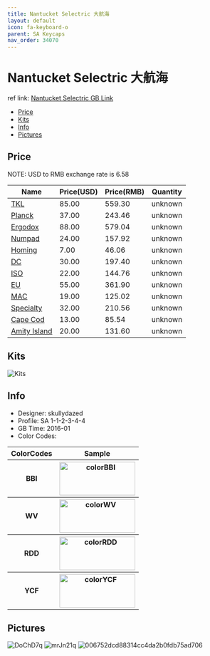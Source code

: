 ```yaml
---
title: Nantucket Selectric 大航海
layout: default
icon: fa-keyboard-o
parent: SA Keycaps
nav_order: 34070
---
```


# Nantucket Selectric 大航海

ref link: [Nantucket Selectric GB Link](https://geekhack.org/index.php?topic=79282.0)

* [Price](#price)
* [Kits](#kits)
* [Info](#info)
* [Pictures](#pictures)


## Price  
NOTE: USD to RMB exchange rate is 6.58

| Name          | Price(USD)    |  Price(RMB) |  Quantity |
| ------------- | ------------- |  ---------- |  -------- |
|[TKL](#tkl)|85.00|559.30|unknown|
|[Planck](#planck)|37.00|243.46|unknown|
|[Ergodox](#ergodox)|88.00|579.04|unknown|
|[Numpad](#numpad)|24.00|157.92|unknown|
|[Homing](#homing)|7.00|46.06|unknown|
|[DC](#dc)|30.00|197.40|unknown|
|[ISO](#iso)|22.00|144.76|unknown|
|[EU](#eu)|55.00|361.90|unknown|
|[MAC](#mac)|19.00|125.02|unknown|
|[Specialty](#specialty)|32.00|210.56|unknown|
|[Cape Cod](#capecod)|13.00|85.54|unknown|
|[Amity Island](#amityisland)|20.00|131.60|unknown|


## Kits
<img src="{{ 'assets/images/sa-keycaps/nantucketselectric/kits_pics/1.jpg' | relative_url }}" alt="Kits" class="image featured">
<img src="{{ 'assets/images/sa-keycaps/nantucketselectric/kits_pics/2.png' | relative_url }}" alt="" class="image featured">


## Info
* Designer: skullydazed
* Profile: SA 1-1-2-3-4-4
* GB Time: 2016-01
* Color Codes:  
<table style="width:100%">
  <tr>
    <th>ColorCodes</th>
    <th>Sample</th>
  </tr>
  <tr>
    <th>BBI</th>
    <th><img src="{{ 'assets/images/sa-keycaps/SP_ColorCodes/abs/SP_Abs_ColorCodes_BBI.png' | relative_url }}" alt="colorBBI" height="75" width="170"></th>
  </tr>
  <tr>
    <th>WV</th>
    <th><img src="{{ 'assets/images/sa-keycaps/SP_ColorCodes/abs/SP_Abs_ColorCodes_WV.png' | relative_url }}" alt="colorWV" height="75" width="170"></th>
  </tr>
  <tr>
    <th>RDD</th>
    <th><img src="{{ 'assets/images/sa-keycaps/SP_ColorCodes/abs/SP_Abs_ColorCodes_RDD.png' | relative_url }}" alt="colorRDD" height="75" width="170"></th>
  </tr>
  <tr>
    <th>YCF</th>
    <th><img src="{{ 'assets/images/sa-keycaps/SP_ColorCodes/abs/SP_Abs_ColorCodes_YCF.png' | relative_url }}" alt="colorYCF" height="75" width="170"></th>
  </tr>
</table>


## Pictures
<img src="{{ 'assets/images/sa-keycaps/nantucketselectric/rendering_pics/DoChD7q.jpg' | relative_url }}" alt="DoChD7q" class="image featured">
<img src="{{ 'assets/images/sa-keycaps/nantucketselectric/rendering_pics/mrJn21q.jpg' | relative_url }}" alt="mrJn21q" class="image featured">
<img src="{{ 'assets/images/sa-keycaps/nantucketselectric/rendering_pics/006752dcd88314cc4da2b0fdb75ad706.jpg' | relative_url }}" alt="006752dcd88314cc4da2b0fdb75ad706" class="image featured">
